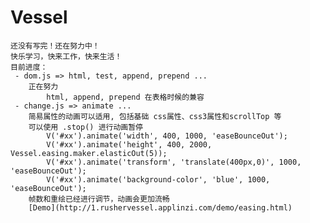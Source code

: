 ﻿# Vessel
    还没有写完！还在努力中！
    快乐学习，快来工作，快来生活！
    目前进度：
     - dom.js => html, test, append, prepend ...
        正在努力
            html, append, prepend 在表格时候的兼容
     - change.js => animate ...
        简易属性的动画可以适用, 包括基础 css属性、css3属性和scrollTop 等
        可以使用 .stop() 进行动画暂停
            V('#xx').animate('width', 400, 1000, 'easeBounceOut');
            V('#xx').animate('height', 400, 2000, Vessel.easing.maker.elasticOut(5));
            V('#xx').animate('transform', 'translate(400px,0)', 1000, 'easeBounceOut');
            V('#xx').animate('background-color', 'blue', 1000, 'easeBounceOut');
        帧数和重绘已经进行调节，动画会更加流畅
        [Demo](http://1.rushervessel.applinzi.com/demo/easing.html)